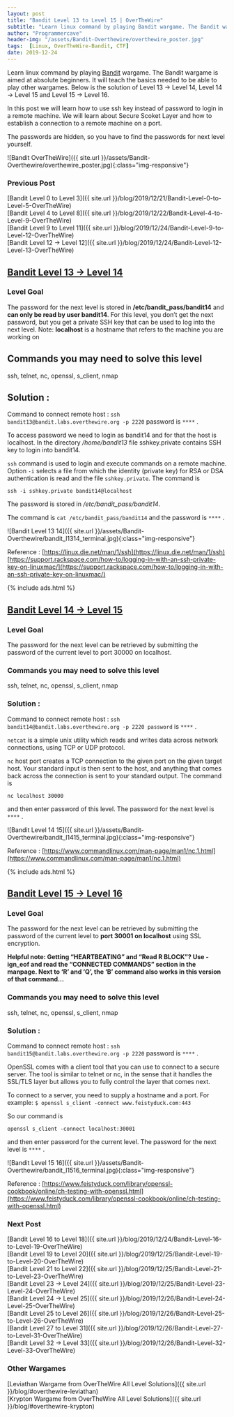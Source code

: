 ```yaml
---
layout: post
title: "Bandit Level 13 to Level 15 | OverTheWire"
subtitle: "Learn linux command by playing Bandit wargame. The Bandit wargame is aimed at absolute beginners. It will teach the basics needed to be able to play other wargames. Below is the solution of Level 13 → Level 14, Level 14 → Level 15 and Level 15 → Level 16. In this post we will learn how to use ssh key instead of password to login in a remote machine. We will learn about Secure Scoket Layer and how to establish a connection to a remote machine on a port. The passwords are hidden, so you have to find the passwords for next level yourself."
author: "Programmercave"
header-img: "/assets/Bandit-Overthewire/overthewire_poster.jpg"
tags:  [Linux, OverTheWire-Bandit, CTF]
date: 2019-12-24
---
```


Learn linux command by playing [Bandit](https://overthewire.org/wargames/bandit/) wargame. The Bandit wargame is aimed at absolute beginners. It will teach the basics needed to be able to play other wargames. Below is the solution of Level 13 → Level 14, Level 14 → Level 15 and Level 15 → Level 16. 

In this post we will learn how to use ssh key instead of password to login in a remote machine. We will learn about Secure Scoket Layer and how to establish a connection to a remote machine on a port.

The passwords are hidden, so you have to find the passwords for next level yourself.

![Bandit OverTheWire]({{ site.url }}/assets/Bandit-Overthewire/overthewire_poster.jpg){:class="img-responsive"}

### Previous Post

[Bandit Level 0 to Level 3]({{ site.url }}/blog/2019/12/21/Bandit-Level-0-to-Level-5-OverTheWire)<br/>
[Bandit Level 4 to Level 8]({{ site.url }}/blog/2019/12/22/Bandit-Level-4-to-Level-9-OverTheWire)<br/>
[Bandit Level 9 to Level 11]({{ site.url }}/blog/2019/12/24/Bandit-Level-9-to-Level-12-OverTheWire)<br/>
[Bandit Level 12 → Level 12]({{ site.url }}/blog/2019/12/24/Bandit-Level-12-Level-13-OverTheWire)

## [Bandit Level 13 → Level 14](https://overthewire.org/wargames/bandit/bandit14.html)

### Level Goal

The password for the next level is stored in **/etc/bandit_pass/bandit14** and **can only be read by user bandit14**. For this level, you don’t get the next password, but you get a private SSH key that can be used to log into the next level. Note: **localhost** is a hostname that refers to the machine you are working on

## Commands you may need to solve this level

ssh, telnet, nc, openssl, s_client, nmap

## Solution : 

Command to connect remote host : `ssh bandit13@bandit.labs.overthewire.org -p 2220` password is `****` .

To access password we need to login as bandit14 and for that the host is localhost. In the directory */home/bandit13* file sshkey.private contains SSH key to login into bandit14.

`ssh` command is used to login and execute commands on a remote machine. Option `-i` selects a file from which the identity (private key) for RSA or DSA authentication is read and the file `sshkey.private`. The command is
```
ssh -i sshkey.private bandit14@localhost
```
The password is stored in */etc/bandit_pass/bandit14*.

The command is `cat /etc/bandit_pass/bandit14` and the password is `****` .

![Bandit Level 13 14]({{ site.url }}/assets/Bandit-Overthewire/bandit_l1314_terminal.jpg){:class="img-responsive"}

Reference : [https://linux.die.net/man/1/ssh](https://linux.die.net/man/1/ssh)<br/>
[https://support.rackspace.com/how-to/logging-in-with-an-ssh-private-key-on-linuxmac/](https://support.rackspace.com/how-to/logging-in-with-an-ssh-private-key-on-linuxmac/)

{% include ads.html %}<br/>

## [Bandit Level 14 → Level 15](https://overthewire.org/wargames/bandit/bandit15.html)

### Level Goal

The password for the next level can be retrieved by submitting the password of the current level to port 30000 on localhost.

### Commands you may need to solve this level

ssh, telnet, nc, openssl, s_client, nmap

### Solution : 

Command to connect remote host : `ssh bandit14@bandit.labs.overthewire.org -p 2220 password` is `****` .

`netcat` is a simple unix utility which reads and writes data across network connections, using TCP or UDP protocol. 

`nc` host port creates a TCP connection to the given port on the given target host. Your standard input is then sent to the host, and anything that comes back across the connection is sent to your standard output. The command is 
```
nc localhost 30000
```
and then enter password of this level. The password for the next level is `****` .

![Bandit Level 14 15]({{ site.url }}/assets/Bandit-Overthewire/bandit_l1415_terminal.jpg){:class="img-responsive"}

Reference : [https://www.commandlinux.com/man-page/man1/nc.1.html](https://www.commandlinux.com/man-page/man1/nc.1.html)

{% include ads.html %}<br/>

## [Bandit Level 15 → Level 16](https://overthewire.org/wargames/bandit/bandit16.html)

### Level Goal

The password for the next level can be retrieved by submitting the password of the current level to **port 30001 on localhost** using SSL encryption.

**Helpful note: Getting “HEARTBEATING” and “Read R BLOCK”? Use -ign_eof and read the “CONNECTED COMMANDS” section in the manpage. Next to ‘R’ and ‘Q’, the ‘B’ command also works in this version of that command…**

### Commands you may need to solve this level

ssh, telnet, nc, openssl, s_client, nmap

### Solution :

Command to connect remote host : `ssh bandit15@bandit.labs.overthewire.org -p 2220` password is `****` .

OpenSSL comes with a client tool that you can use to connect to a secure server. The tool is similar to telnet or nc, in the sense that it handles the SSL/TLS layer but allows you to fully control the layer that comes next.

To connect to a server, you need to supply a hostname and a port. For example: `$ openssl s_client -connect www.feistyduck.com:443`
 
So our command is 
```
openssl s_client -connect localhost:30001
```
and then enter password for the current level. The password for the next level is `****` .

![Bandit Level 15 16]({{ site.url }}/assets/Bandit-Overthewire/bandit_l1516_terminal.jpg){:class="img-responsive"}

Reference : [https://www.feistyduck.com/library/openssl-cookbook/online/ch-testing-with-openssl.html](https://www.feistyduck.com/library/openssl-cookbook/online/ch-testing-with-openssl.html)

### Next Post

[Bandit Level 16 to Level 18]({{ site.url }}/blog/2019/12/24/Bandit-Level-16-to-Level-19-OverTheWire)<br/>
[Bandit Level 19 to Level 20]({{ site.url }}/blog/2019/12/25/Bandit-Level-19-to-Level-20-OverTheWire)<br/>
[Bandit Level 21 to Level 22]({{ site.url }}/blog/2019/12/25/Bandit-Level-21-to-Level-23-OverTheWire)
<br/>
[Bandit Level 23 → Level 24]({{ site.url }}/blog/2019/12/25/Bandit-Level-23-Level-24-OverTheWire)<br/>
[Bandit Level 24 → Level 25]({{ site.url }}/blog/2019/12/26/Bandit-Level-24-Level-25-OverTheWire)<br/>
[Bandit Level 25 to Level 26]({{ site.url }}/blog/2019/12/26/Bandit-Level-25-to-Level-26-OverTheWire)<br/>
[Bandit Level 27 to Level 31]({{ site.url }}/blog/2019/12/26/Bandit-Level-27-to-Level-31-OverTheWire)<br/>
[Bandit Level 32 → Level 33]({{ site.url }}/blog/2019/12/26/Bandit-Level-32-Level-33-OverTheWire)<br/>

### Other Wargames
[Leviathan Wargame from OverTheWire All Level Solutions]({{ site.url }}/blog/#overthewire-leviathan)<br/> 
[Krypton Wargame from OverTheWire All Level Solutions]({{ site.url }}/blog/#overthewire-krypton)<br/>
